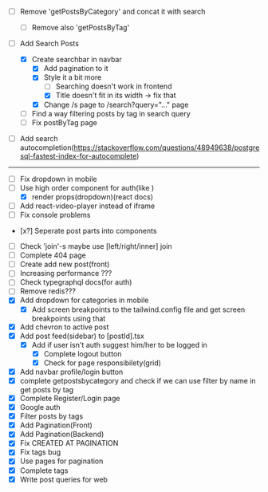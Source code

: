 - [ ] Remove 'getPostsByCategory' and concat it with search
    - [ ] Remove also 'getPostsByTag'
- [ ] Add Search Posts
    - [x] Create searchbar in navbar
        - [x] Add pagination to it
        - [x] Style it a bit more
            - [ ] Searching doesn't work in frontend
            - [x] Title doesn't fit in its width -> fix that
        - [x] Change /s page to /search?query="..." page 
    - [ ] Find a way filtering posts by tag in search query 
    - [ ] Fix postByTag page
- [ ] Add search autocompletion(https://stackoverflow.com/questions/48949638/postgresql-fastest-index-for-autocomplete)


------------------


- [ ] Fix dropdown in mobile
- [ ] Use high order component for auth(like <Protected/>)
    - [x] render props(dropdown)(react docs)
- [ ] Add react-video-player instead of iframe
- [ ] Fix console problems
- [x?] Seperate post parts into components
- [ ] Check 'join'-s maybe use [left/right/inner] join
- [ ] Complete 404 page
- [ ] Create add new post(front)
- [ ] Increasing performance ???
- [ ] Check typegraphql docs(for auth)
- [ ] Remove redis???
- [x] Add dropdown for categories in mobile
    - [x] Add screen breakpoints to the tailwind.config file and get screen breakpoints using that
- [x] Add chevron to active post
- [x] Add post feed(sidebar) to [postId].tsx
    - [x] Add if user isn't auth suggest him/her to be logged in
        - [x] Complete logout button 
        - [x] Check for page responsibilety(grid)    
- [x] Add navbar profile/login button
- [x] complete getpostsbycategory and check if we can use filter by name in get posts by tag
- [x] Complete Register/Login page
- [x] Google auth
- [x] Filter posts by tags
- [x] Add Pagination(Front)
- [x] Add Pagination(Backend)
- [x] Fix CREATED AT PAGINATION
- [x] Fix tags bug
- [x] Use pages for pagination
- [x] Complete tags
- [x] Write post queries for web
